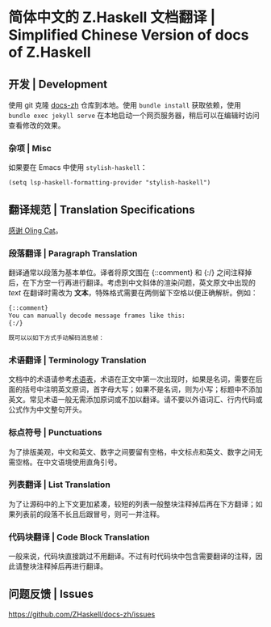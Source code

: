 # 简体中文的 Z.Haskell 文档翻译 | Simplified Chinese Version of docs of Z.Haskell

## 开发 | Development

使用 git 克隆 [docs-zh](https://github.com/ZHaskell/docs-zh.git) 仓库到本地。使用 `bundle install` 获取依赖，使用 `bundle exec jekyll serve` 在本地启动一个网页服务器，稍后可以在编辑时访问查看修改的效果。

### 杂项 | Misc

如果要在 Emacs 中使用 `stylish-haskell`：

```elisp
(setq lsp-haskell-formatting-provider "stylish-haskell")
```

## 翻译规范 | Translation Specifications

[感谢 Oling Cat](https://github.com/Agda-zh/PLFA-zh/issues/1)。

### 段落翻译 | Paragraph Translation

翻译通常以段落为基本单位。译者将原文围在 {::comment} 和 {:/} 之间注释掉后，在下方空一行再进行翻译。考虑到中文斜体的渲染问题，英文原文中出现的 _text_ 在翻译时需改为 **文本**，特殊格式需要在两侧留下空格以便正确解析。例如：

```markdown
{::comment}
You can manually decode message frames like this:
{:/}

既可以以如下方式手动解码消息帧：
```

### 术语翻译 | Terminology Translation

文档中的术语请参考[术语表](./terminology.md)，术语在正文中第一次出现时，如果是名词，需要在后面的括号中注明英文原词，首字母大写；如果不是名词，则为小写；标题中不添加英文。常见术语一般无需添加原词或不加以翻译。请不要以外语词汇、行内代码或公式作为中文整句开头。

### 标点符号 | Punctuations

为了排版美观，中文和英文、数字之间要留有空格，中文标点和英文、数字之间无需空格。在中文语境使用直角引号。

### 列表翻译 | List Translation

为了让源码中的上下文更加紧凑，较短的列表一般整块注释掉后再在下方翻译；如果列表前的段落不长且后跟冒号，则可一并注释。

### 代码块翻译 | Code Block Translation

一般来说，代码块直接跳过不用翻译。不过有时代码块中包含需要翻译的注释，因此请整块注释掉后再进行翻译。

## 问题反馈 | Issues

https://github.com/ZHaskell/docs-zh/issues
